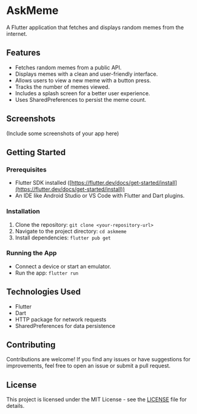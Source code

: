 # AskMeme

A Flutter application that fetches and displays random memes from the internet.

## Features

* Fetches random memes from a public API.
* Displays memes with a clean and user-friendly interface.
* Allows users to view a new meme with a button press.
* Tracks the number of memes viewed.
* Includes a splash screen for a better user experience.
* Uses SharedPreferences to persist the meme count.

## Screenshots

(Include some screenshots of your app here)

## Getting Started

### Prerequisites

* Flutter SDK installed ([https://flutter.dev/docs/get-started/install](https://flutter.dev/docs/get-started/install))
* An IDE like Android Studio or VS Code with Flutter and Dart plugins.

### Installation

1. Clone the repository: `git clone <your-repository-url>`
2. Navigate to the project directory: `cd askmeme`
3. Install dependencies: `flutter pub get`

### Running the App

* Connect a device or start an emulator.
* Run the app: `flutter run`

## Technologies Used

* Flutter
* Dart
* HTTP package for network requests
* SharedPreferences for data persistence

## Contributing

Contributions are welcome! If you find any issues or have suggestions for improvements, feel free to open an issue or submit a pull request.

## License

This project is licensed under the MIT License - see the [LICENSE](LICENSE) file for details.
